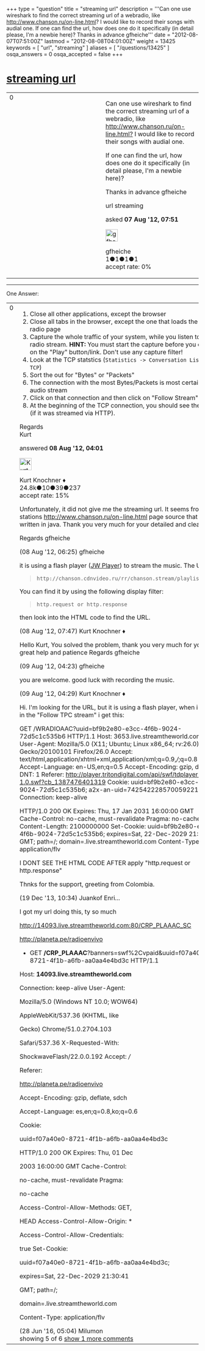 +++
type = "question"
title = "streaming url"
description = '''Can one use wireshark to find the correct streaming url of a webradio, like http://www.chanson.ru/on-line.html? I would like to record their songs with audial one. If one can find the url, how does one do it specifically (in detail please, I&#x27;m a newbie here)? Thanks in advance gfheiche'''
date = "2012-08-07T07:51:00Z"
lastmod = "2012-08-08T04:01:00Z"
weight = 13425
keywords = [ "url", "streaming" ]
aliases = [ "/questions/13425" ]
osqa_answers = 0
osqa_accepted = false
+++

<div class="headNormal">

# [streaming url](/questions/13425/streaming-url)

</div>

<div id="main-body">

<div id="askform">

<table id="question-table" style="width:100%;"><colgroup><col style="width: 50%" /><col style="width: 50%" /></colgroup><tbody><tr class="odd"><td style="width: 30px; vertical-align: top"><div class="vote-buttons"><div id="post-13425-score" class="post-score" title="current number of votes">0</div><div id="favorite-count" class="favorite-count"></div></div></td><td><div id="item-right"><div class="question-body"><p>Can one use wireshark to find the correct streaming url of a webradio, like <a href="http://www.chanson.ru/on-line.html?">http://www.chanson.ru/on-line.html?</a> I would like to record their songs with audial one.</p><p>If one can find the url, how does one do it specifically (in detail please, I'm a newbie here)?</p><p>Thanks in advance gfheiche</p></div><div id="question-tags" class="tags-container tags">url streaming</div><div id="question-controls" class="post-controls"></div><div class="post-update-info-container"><div class="post-update-info post-update-info-user"><p>asked <strong>07 Aug '12, 07:51</strong></p><img src="https://secure.gravatar.com/avatar/e5441987e8a183d45944176acf57f667?s=32&amp;d=identicon&amp;r=g" class="gravatar" width="32" height="32" alt="gfheiche&#39;s gravatar image" /><p>gfheiche<br />
<span class="score" title="1 reputation points">1</span><span title="1 badges"><span class="badge1">●</span><span class="badgecount">1</span></span><span title="1 badges"><span class="silver">●</span><span class="badgecount">1</span></span><span title="1 badges"><span class="bronze">●</span><span class="badgecount">1</span></span><br />
<span class="accept_rate" title="Rate of the user&#39;s accepted answers">accept rate:</span> <span title="gfheiche has no accepted answers">0%</span></p></div></div><div id="comments-container-13425" class="comments-container"></div><div id="comment-tools-13425" class="comment-tools"></div><div class="clear"></div><div id="comment-13425-form-container" class="comment-form-container"></div><div class="clear"></div></div></td></tr></tbody></table>

------------------------------------------------------------------------

<div class="tabBar">

<span id="sort-top"></span>

<div class="headQuestions">

One Answer:

</div>

</div>

<span id="13464"></span>

<div id="answer-container-13464" class="answer">

<table style="width:100%;"><colgroup><col style="width: 50%" /><col style="width: 50%" /></colgroup><tbody><tr class="odd"><td style="width: 30px; vertical-align: top"><div class="vote-buttons"><div id="post-13464-score" class="post-score" title="current number of votes">0</div></div></td><td><div class="item-right"><div class="answer-body"><ol><li>Close all other applications, except the browser</li><li>Close all tabs in the browser, except the one that loads the web radio page</li><li>Capture the whole traffic of your system, while you listen to the radio stream. <strong>HINT:</strong> You must start the capture before you click on the "Play" button/link. Don't use any capture filter!</li><li>Look at the TCP statstics (<code>Statistics -&gt; Conversation List -&gt; TCP</code>)</li><li>Sort the out for "Bytes" or "Packets"</li><li>The connection with the most Bytes/Packets is most certainly the audio stream</li><li>Click on that connection and then click on "Follow Stream"</li><li>At the beginning of the TCP connection, you should see the URL (if it was streamed via HTTP).</li></ol><p>Regards<br />
Kurt</p></div><div class="answer-controls post-controls"></div><div class="post-update-info-container"><div class="post-update-info post-update-info-user"><p>answered <strong>08 Aug '12, 04:01</strong></p><img src="https://secure.gravatar.com/avatar/23b7bf5b13bc2c98b2e8aa9869ca5d75?s=32&amp;d=identicon&amp;r=g" class="gravatar" width="32" height="32" alt="Kurt%20Knochner&#39;s gravatar image" /><p>Kurt Knochner ♦<br />
<span class="score" title="24767 reputation points"><span>24.8k</span></span><span title="10 badges"><span class="badge1">●</span><span class="badgecount">10</span></span><span title="39 badges"><span class="silver">●</span><span class="badgecount">39</span></span><span title="237 badges"><span class="bronze">●</span><span class="badgecount">237</span></span><br />
<span class="accept_rate" title="Rate of the user&#39;s accepted answers">accept rate:</span> <span title="Kurt Knochner has 344 accepted answers">15%</span> </br></p></div></div><div id="comments-container-13464" class="comments-container"><span id="13469"></span><div id="comment-13469" class="comment"><div id="post-13469-score" class="comment-score"></div><div class="comment-text"><p>Unfortunately, it did not give me the streaming url. It seems from the stations <a href="http://www.chanson.ru/on-line.html">http://www.chanson.ru/on-line.html</a> page source that it is written in java. Thank you very much for your detailed and clear help</p><p>Regards gfheiche</p></div><div id="comment-13469-info" class="comment-info"><span class="comment-age">(08 Aug '12, 06:25)</span> gfheiche</div></div><span id="13473"></span><div id="comment-13473" class="comment"><div id="post-13473-score" class="comment-score"></div><div class="comment-text"><p>it is using a flash player (<a href="http://www.longtailvideo.com/players/jw-flv-player">JW Player</a>) to stream the music. The URL is:</p><blockquote><p><code>http://chanson.cdnvideo.ru/rr/chanson.stream/playlist.m3u8</code><br />
</p></blockquote><p>You can find it by using the following display filter:</p><blockquote><p><code>http.request or http.response</code></p></blockquote><p>then look into the HTML code to find the URL.</p></div><div id="comment-13473-info" class="comment-info"><span class="comment-age">(08 Aug '12, 07:47)</span> Kurt Knochner ♦</div></div><span id="13508"></span><div id="comment-13508" class="comment"><div id="post-13508-score" class="comment-score"></div><div class="comment-text"><p>Hello Kurt, You solved the problem, thank you very much for your great help and patience Regards gfheiche</p></div><div id="comment-13508-info" class="comment-info"><span class="comment-age">(09 Aug '12, 04:23)</span> gfheiche</div></div><span id="13509"></span><div id="comment-13509" class="comment"><div id="post-13509-score" class="comment-score"></div><div class="comment-text"><p>you are welcome. good luck with recording the music.</p></div><div id="comment-13509-info" class="comment-info"><span class="comment-age">(09 Aug '12, 04:29)</span> Kurt Knochner ♦</div></div><span id="28296"></span><div id="comment-28296" class="comment"><div id="post-28296-score" class="comment-score"></div><div class="comment-text"><p>Hi. I'm looking for the URL, but it is using a flash player, when i look in the "Follow TPC stream" i get this:</p><p>GET /WRADIOAAC?uuid=bf9b2e80-e3cc-4f6b-9024-72d5c1c535b6 HTTP/1.1 Host: 3653.live.streamtheworld.com User-Agent: Mozilla/5.0 (X11; Ubuntu; Linux x86_64; rv:26.0) Gecko/20100101 Firefox/26.0 Accept: text/html,application/xhtml+xml,application/xml;q=0.9,<em>/</em>;q=0.8 Accept-Language: en-US,en;q=0.5 Accept-Encoding: gzip, deflate DNT: 1 Referer: <a href="http://player.tritondigital.com/api/swf/tdplayer-api-1.0.swf?cb_1387476401319">http://player.tritondigital.com/api/swf/tdplayer-api-1.0.swf?cb_1387476401319</a> Cookie: uuid=bf9b2e80-e3cc-4f6b-9024-72d5c1c535b6; a2x-an-uid=7425422285700592210 Connection: keep-alive</p><p>HTTP/1.0 200 OK Expires: Thu, 17 Jan 2031 16:00:00 GMT Cache-Control: no-cache, must-revalidate Pragma: no-cache Content-Length: 2100000000 Set-Cookie: uuid=bf9b2e80-e3cc-4f6b-9024-72d5c1c535b6; expires=Sat, 22-Dec-2029 21:30:41 GMT; path=/; domain=.live.streamtheworld.com Content-Type: application/flv</p><p>I DONT SEE THE HTML CODE AFTER apply "http.request or http.response"</p><p>Thnks for the support, greeting from Colombia.</p></div><div id="comment-28296-info" class="comment-info"><span class="comment-age">(19 Dec '13, 10:34)</span> Juankof Enri...</div></div><span id="53697"></span><div id="comment-53697" class="comment not_top_scorer"><div id="post-53697-score" class="comment-score"></div><div class="comment-text"><p>I got my url doing this, ty so much</p><p><a href="http://14093.live.streamtheworld.com:80/CRP_PLAAAC_SC">http://14093.live.streamtheworld.com:80/CRP_PLAAAC_SC</a></p><p><a href="http://planeta.pe/radioenvivo">http://planeta.pe/radioenvivo</a></p><ul><li>GET <strong>/CRP_PLAAAC</strong>?banners=swf%2Cvpaid&amp;uuid=f07a40e0-8721-4f1b-a6fb-aa0aa4e4bd3c HTTP/1.1</li></ul><p>Host: <strong>14093.live.streamtheworld.com</strong></p><p>Connection: keep-alive User-Agent:</p><p>Mozilla/5.0 (Windows NT 10.0; WOW64)</p><p>AppleWebKit/537.36 (KHTML, like</p><p>Gecko) Chrome/51.0.2704.103</p><p>Safari/537.36 X-Requested-With:</p><p>ShockwaveFlash/22.0.0.192 Accept: <em>/</em></p><p>Referer:</p><p><a href="http://planeta.pe/radioenvivo">http://planeta.pe/radioenvivo</a></p><p>Accept-Encoding: gzip, deflate, sdch</p><p>Accept-Language: es,en;q=0.8,ko;q=0.6</p><p>Cookie:</p><p>uuid=f07a40e0-8721-4f1b-a6fb-aa0aa4e4bd3c</p><p>HTTP/1.0 200 OK Expires: Thu, 01 Dec</p><p>2003 16:00:00 GMT Cache-Control:</p><p>no-cache, must-revalidate Pragma:</p><p>no-cache</p><p>Access-Control-Allow-Methods: GET,</p><p>HEAD Access-Control-Allow-Origin: *</p><p>Access-Control-Allow-Credentials:</p><p>true Set-Cookie:</p><p>uuid=f07a40e0-8721-4f1b-a6fb-aa0aa4e4bd3c;</p><p>expires=Sat, 22-Dec-2029 21:30:41</p><p>GMT; path=/;</p><p>domain=.live.streamtheworld.com</p><p>Content-Type: application/flv</p></div><div id="comment-53697-info" class="comment-info"><span class="comment-age">(28 Jun '16, 05:04)</span> Milumon</div></div></div><div id="comment-tools-13464" class="comment-tools"><span class="comments-showing"> showing 5 of 6 </span> <a href="#" class="show-all-comments-link">show 1 more comments</a></div><div class="clear"></div><div id="comment-13464-form-container" class="comment-form-container"></div><div class="clear"></div></div></td></tr></tbody></table>

</div>

<div class="paginator-container-left">

</div>

</div>

</div>

